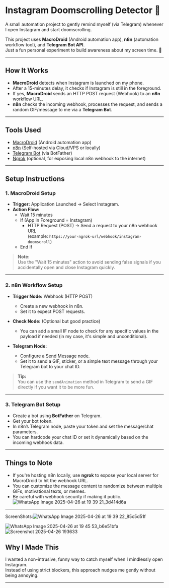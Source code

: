 # Instagram Doomscrolling Detector 🚨

A small automation project to gently remind myself (via Telegram) whenever I open Instagram and start doomscrolling.

This project uses **MacroDroid** (Android automation app), **n8n** (automation workflow tool), and **Telegram Bot API**.  
Just a fun personal experiment to build awareness about my screen time. 📱

---

## How It Works

- **MacroDroid** detects when Instagram is launched on my phone.
- After a 15-minutes delay, it checks if Instagram is still in the foreground.
- If yes, **MacroDroid** sends an HTTP POST request (Webhook) to an **n8n** workflow URL.
- **n8n** checks the incoming webhook, processes the request, and sends a random GIF/message to me via a **Telegram Bot**.

---

## Tools Used

- [MacroDroid](https://www.macrodroid.com/) (Android automation app)
- [n8n](https://n8n.io/) (Self-hosted via Cloud/VPS or locally)
- [Telegram Bot](https://core.telegram.org/bots#botfather) (via BotFather)
- [Ngrok](https://ngrok.com/) (optional, for exposing local n8n webhook to the internet)

---

## Setup Instructions

### 1. MacroDroid Setup

- **Trigger:** Application Launched → Select Instagram.
- **Action Flow:**
  - Wait 15 minutes
  - If (App in Foreground = Instagram)
    - HTTP Request (POST) → Send a request to your n8n webhook URL  
      (example: `https://your-ngrok-url/webhook/instagram-doomscroll`)
  - End If

> **Note:**  
> Use the "Wait 15 minutes" action to avoid sending false signals if you accidentally open and close Instagram quickly.

---

### 2. n8n Workflow Setup

- **Trigger Node:** Webhook (HTTP POST)
  - Create a new webhook in n8n.
  - Set it to expect POST requests.

- **Check Node:** (Optional but good practice)
  - You can add a small IF node to check for any specific values in the payload if needed (in my case, it's simple and unconditional).

- **Telegram Node:**
  - Configure a Send Message node.
  - Set it to send a GIF, sticker, or a simple text message through your Telegram bot to your chat ID.

> **Tip:**  
> You can use the `sendAnimation` method in Telegram to send a GIF directly if you want it to be more fun.

---

### 3. Telegram Bot Setup

- Create a bot using **BotFather** on Telegram.
- Get your bot token.
- In n8n’s Telegram node, paste your token and set the message/chat parameters.
- You can hardcode your chat ID or set it dynamically based on the incoming webhook data.

---

## Things to Note

- If you're hosting n8n locally, use **ngrok** to expose your local server for MacroDroid to hit the webhook URL.
- You can customize the message content to randomize between multiple GIFs, motivational texts, or memes.
- Be careful with webhook security if making it public.
![WhatsApp Image 2025-04-26 at 19 39 21_3d414d6a](https://github.com/user-attachments/assets/e16f3a2f-8906-4130-bccc-1351525041ca)

---
ScreenShots:![WhatsApp Image 2025-04-26 at 19 39 22_85c5d51f](https://github.com/user-attachments/assets/7be75017-5ba2-4f1e-bcc5-fde932a5d41f)

![WhatsApp Image 2025-04-26 at 19 45 53_b6e51bfa](https://github.com/user-attachments/assets/d24d42de-a5fe-4e37-b250-db2b9885db71)![Screenshot 2025-04-26 193633](https://github.com/user-attachments/assets/a2e74b01-d615-4f35-9441-fb08b10d0538)



## Why I Made This

I wanted a non-intrusive, funny way to catch myself when I mindlessly open Instagram.  
Instead of using strict blockers, this approach nudges me gently without being annoying.

---

